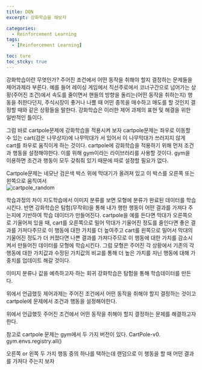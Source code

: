 ```yaml
---
title: DQN
excerpt: 강화학습을 해보자

categories:
  - Reinforcement Learning
tags:
  - [Reinforcement Learning]

toc: ture
toc_stcky: true
---
```


강화학습이란 무엇인가?
주어진 조건에서 어떤 동작을 취해야 할지 결정하는 문제들을 제어과제라 부른다. 예를 들어 레이싱 게임에서 직선주로에서 코너구간으로 넘어가는 상황(주어진 조건)에서 속도를 줄이면서 핸들의 방향을 돌리는(어떤 동작을 취하는지) 행동을 취한다던지, 주식시장이 좋거나 나쁠 때 어떤 종목을 매수하고 매도를 할 것인지 결정할 때와 같은 상황들을 말한다.
강화학습은 이러한 제어 과제의 표현 및 해결을 위한 일반적인 틀이다.

그럼 바로 cartpole문제에 강화학습을 적용시켜 보자
cartpole문제는 좌우로 이동할 수 있는 cart(검은 나무상자)에 나무막대가 서 있어서 이 나무막대가 쓰러지지 않게 cart를 좌우로 움직이게 하는 것이다.
cartpole에 강화학습을 적용하기 위해 먼저 조건과 행동을 설정해야한다. 이를 위해 gym이라는 라이브러리를 사용할 것이다.
gym을 이용하면 조건과 행동이 모두 갖춰줘 있기 때문에 따로 설정할 필요가 없다. 

Cartpole문제는 네모난 검은색 박스 위에 막대기가 올려져 있고 이 박스를 오른쪽 또는 왼쪽으로 움직여서  
![cartpole_random](https://user-images.githubusercontent.com/55029184/150935845-b44d7cfd-e559-47fb-8341-d1561a52be43.gif)

학습과정의 차이
지도학습에서 이미지 분류를 보면 모형에 분류가 완료된 데이터를 학습시킨다. 반면 강화학습은 탐험(무작위)을 통해 내가 행한 행동이 어떤 결과를 가져다 주는지에 기반하여 학습 데이터가 만들어진다.
cartpole을 예를 든다면 막대가 오른쪽으로 기울어져 있을 때, cart를 오른쪽으로 밀어 막대가 기울어진 정도를 줄인다면 좋은 결과를 가져다주므로 이 행동에 대한 가치를 더 높여주고 cart를 왼쪽으로 밀어서 막대의 기울어진 정도가 더 커졌다면 나쁜 결과를 가져다주므로 이 행동에 대한 가치를 감소시켜서 만들어진 데이터를 모형에 학습시킨다.
그럼 모형은 주어진 각 상황에서 기존의 각 행동에 대한 가치값과 수정된 가치값의 비교를 통해 더 높은 가치를 지닌 행동에 대해 가중치를 업데이트 해갈 것이다.


이미지 분류나 값을 예측하고자 하는 회귀
강화학습은 탐험을 통해 학습데이터를 만든다.


위에서 언급했듯 제어과제는 주어진 조건에서 어떤 동작을 취해야 할지 결정하는 것이고 cartpole에  문제에서 조건과 행동을 설정해야한다.

위에서 언급했듯 주어진 조건에서 어떤 동작을 취해야 할지 결정하는 문제를 해결하고자 한다. 

참고로 cartpole 문제는 gym에서 두 가지 버전이 있다. CartPole-v0.
gym.envs.registry.all()


오른쪽 or 왼쪽 두 가지 행동 중의 하나를 택하는데 랜덤으로 이 행동을 할 때 어떤 결과를 가져다 주는지 보자
<script src="https://gist.github.com/hanseul-oh/d5003ba9843cb6075900f3260ba97ab5.js"></script>





